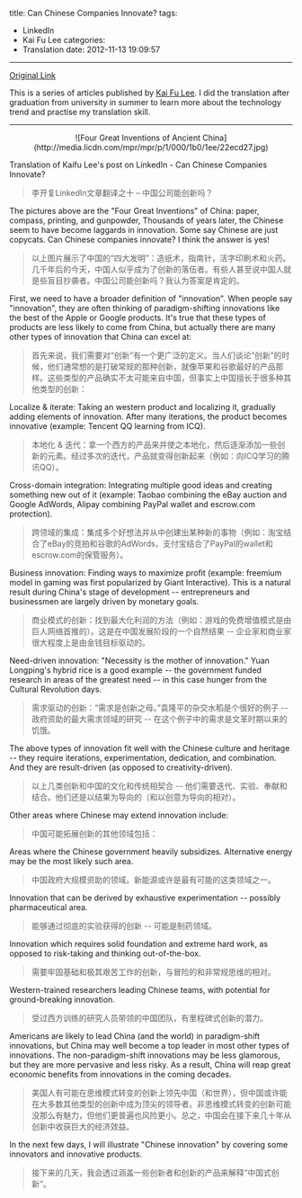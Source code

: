 title: Can Chinese Companies Innovate?
tags:
  - LinkedIn
  - Kai Fu Lee
categories:
  - Translation
date: 2012-11-13 19:09:57
---
[Original Link](https://www.linkedin.com/today/post/article/20121023132432-416648-can-chinese-companies-innovate)

This is a series of articles published by [Kai Fu Lee](https://www.linkedin.com/profile/view?id=416648&authType=name&authToken=GZNe&ref=CONTENT&goback=%2Empd2_*1_*1_*1_*1_*1_*1_20121002150727*5416648*5the*5chinese*5user*5is*5more*5like*5you*5than*5you*5think&trk=mp-ph-pn). I did the translation after graduation from university in summer to learn more about the technology trend and practise my translation skill.

---
<center>![Four Great Inventions of Ancient China](http://media.licdn.com/mpr/mpr/p/1/000/1b0/1ee/22ecd27.jpg)</center>

Translation of Kaifu Lee's post on LinkedIn - Can Chinese Companies Innovate?
>李开复LinkedIn文章翻译之十 – 中国公司能创新吗？

The pictures above are the "Four Great Inventions" of China: paper, compass, printing, and gunpowder, Thousands of years later, the Chinese seem to have become laggards in innovation. Some say Chinese are just copycats. Can Chinese companies innovate? I think the answer is yes!
>以上图片展示了中国的“四大发明”：造纸术，指南针，活字印刷术和火药。几千年后的今天，中国人似乎成为了创新的落伍者。有些人甚至说中国人就是些盲目抄袭者。中国公司能创新吗？我认为答案是肯定的。

First, we need to have a broader definition of "innovation". When people say "innovation", they are often thinking of paradigm-shifting innovations like the best of the Apple or Google products. It's true that these types of products are less likely to come from China, but actually there are many other types of innovation that China can excel at:
>首先来说，我们需要对“创新”有一个更广泛的定义。当人们谈论“创新”的时候，他们通常想的是打破常规的那种创新，就像苹果和谷歌最好的产品那样。这些类型的产品确实不太可能来自中国，但事实上中国擅长于很多种其他类型的创新：

Localize & iterate: Taking an western product and localizing it, gradually adding elements of innovation. After many iterations, the product becomes innovative (example: Tencent QQ learning from ICQ).
>本地化 & 迭代：拿一个西方的产品来并使之本地化，然后逐渐添加一些创新的元素。经过多次的迭代，产品就变得创新起来（例如：向ICQ学习的腾讯QQ）。

Cross-domain integration: Integrating multiple good ideas and creating something new out of it (example: Taobao combining the eBay auction and Google AdWords, Alipay combining PayPal wallet and escrow.com protection).
>跨领域的集成：集成多个好想法并从中创建出某种新的事物（例如：淘宝结合了eBay的竞拍和谷歌的AdWords，支付宝结合了PayPal的wallet和escrow.com的保管服务）。

Business innovation: Finding ways to maximize profit (example: freemium model in gaming was first popularized by Giant Interactive). This is a natural result during China's stage of development -- entrepreneurs and businessmen are largely driven by monetary goals.
>商业模式的创新：找到最大化利润的方法（例如：游戏的免费增值模式是由巨人网络首推的）。这是在中国发展阶段的一个自然结果 -- 企业家和商业家很大程度上是由金钱目标驱动的。

Need-driven innovation: "Necessity is the mother of innovation." Yuan Longping's hybrid rice is a good example -- the government funded research in areas of the greatest need -- in this case hunger from the Cultural Revolution days.
>需求驱动的创新：“需求是创新之母。”袁隆平的杂交水稻是个很好的例子 -- 政府资助的最大需求领域的研究 -- 在这个例子中的需求是文革时期以来的饥饿。

The above types of innovation fit well with the Chinese culture and heritage -- they require iterations, experimentation, dedication, and combination. And they are result-driven (as opposed to creativity-driven).
>以上几类创新和中国的文化和传统相契合 -- 他们需要迭代、实验、奉献和结合。他们还是以结果为导向的（和以创意为导向的相对）。

Other areas where Chinese may extend innovation include:
>中国可能拓展创新的其他领域包括：

Areas where the Chinese government heavily subsidizes. Alternative energy may be the most likely such area.
>中国政府大规模资助的领域。新能源或许是最有可能的这类领域之一。

Innovation that can be derived by exhaustive experimentation -- possibly pharmaceutical area.
>能够通过彻底的实验获得的创新 -- 可能是制药领域。

Innovation which requires solid foundation and extreme hard work, as opposed to risk-taking and thinking out-of-the-box.
>需要牢固基础和极其艰苦工作的创新，与冒险的和非常规思维的相对。

Western-trained researchers leading Chinese teams, with potential for ground-breaking innovation.
>受过西方训练的研究人员带领的中国团队，有里程碑式创新的潜力。

Americans are likely to lead China (and the world) in paradigm-shift innovations, but China may well become a top leader in most other types of innovations. The non-paradigm-shift innovations may be less glamorous, but they are more pervasive and less risky. As a result, China will reap great economic benefits from innovations in the coming decades.
>美国人有可能在思维模式转变的创新上领先中国（和世界），但中国或许能在大多数其他类型的创新中成为顶尖的领导者。非思维模式转变的创新可能没那么有魅力，但他们更普遍也风险更小。总之，中国会在接下来几十年从创新中收获巨大的经济效益。

In the next few days, I will illustrate "Chinese innovation" by covering some innovators and innovative products.
>接下来的几天，我会透过涵盖一些创新者和创新的产品来解释“中国式创新”。

